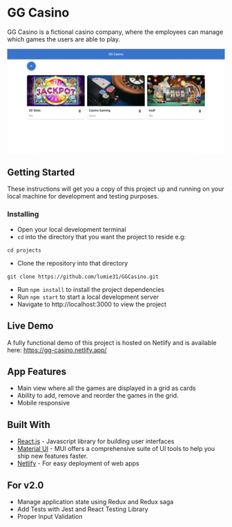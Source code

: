 # GG Casino

GG Casino is a fictional casino company, where the employees can manage which games the users are able to play.

![Application Screenshot](./src/assets/App-Screenshot.png)

## Getting Started

These instructions will get you a copy of this project up and running on your local machine for development and testing purposes.

### Installing

- Open your local development terminal
- `cd` into the directory that you want the project to reside e.g:

```
cd projects
```

- Clone the repository into that directory

```
git clone https://github.com/lumie31/GGCasino.git
```

- Run `npm install` to install the project dependencies
- Run `npm start` to start a local development server
- Navigate to http://localhost:3000 to view the project

## Live Demo

A fully functional demo of this project is hosted on Netlify and is available here: https://gg-casino.netlify.app/

## App Features

- Main view where all the games are displayed in a grid as cards
- Ability to add, remove and reorder the games in the grid.
- Mobile responsive

## Built With

- [React.js](https://www.reactjs.org) - Javascript library for building user interfaces
- [Material UI](https://mui.com/) - MUI offers a comprehensive suite of UI tools to help you ship new features faster.
- [Netlify](https://www.netlify.com) - For easy deployment of web apps

## For v2.0

- Manage application state using Redux and Redux saga
- Add Tests with Jest and React Testing Library
- Proper Input Validation
